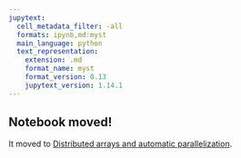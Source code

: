 ```yaml
---
jupytext:
  cell_metadata_filter: -all
  formats: ipynb,md:myst
  main_language: python
  text_representation:
    extension: .md
    format_name: myst
    format_version: 0.13
    jupytext_version: 1.14.1
---
```


## Notebook moved!
It moved to [Distributed arrays and automatic
parallelization](https://jax.readthedocs.io/en/latest/notebooks/Distributed_arrays_and_automatic_parallelization.html).

